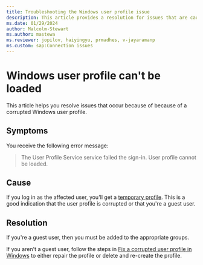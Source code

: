```yaml
---
title: Troubleshooting the Windows user profile issue 
description: This article provides a resolution for issues that are caused by a corrupted Windows user profile.
ms.date: 01/29/2024
author: Malcolm-Stewart
ms.author: mastewa
ms.reviewer: jopilov, haiyingyu, prmadhes, v-jayaramanp
ms.custom: sap:Connection issues
---
```


# Windows user profile can't be loaded

This article helps you resolve issues that occur because of because of a corrupted Windows user profile.

## Symptoms

You receive the following error message:

> The User Profile Service service failed the sign-in. User profile cannot be loaded.

## Cause

If you log in as the affected user, you'll get a [temporary profile](/windows/win32/shell/temporary-user-profiles). This is a good indication that the user profile is corrupted or that you're a guest user. 

## Resolution

If you're a guest user, then you must be added to the appropriate groups.

If you aren't a guest user, follow the steps in [Fix a corrupted user profile in Windows](https://support.microsoft.com/windows/fix-a-corrupted-user-profile-in-windows-1cf41c18-7ce3-12f9-8e1d-95896661c5c9) to either repair the profile or delete and re-create the profile.
